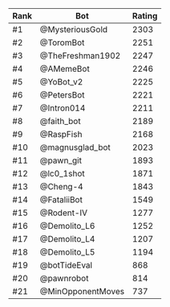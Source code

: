 Rank|Bot|Rating
---|---|---
#1|@MysteriousGold|2303
#2|@ToromBot|2251
#3|@TheFreshman1902|2247
#4|@AMemeBot|2246
#5|@YoBot_v2|2225
#6|@PetersBot|2221
#7|@Intron014|2211
#8|@faith_bot|2189
#9|@RaspFish|2168
#10|@magnusglad_bot|2023
#11|@pawn_git|1893
#12|@lc0_1shot|1871
#13|@Cheng-4|1843
#14|@FataliiBot|1549
#15|@Rodent-IV|1277
#16|@Demolito_L6|1252
#17|@Demolito_L4|1207
#18|@Demolito_L5|1194
#19|@botTideEval|868
#20|@pawnrobot|814
#21|@MinOpponentMoves|737
